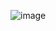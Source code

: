 ![image](https://github.com/4thepeople/Asset_4/assets/55804417/d79c1e87-0085-4259-844e-e4566469a2b1)
